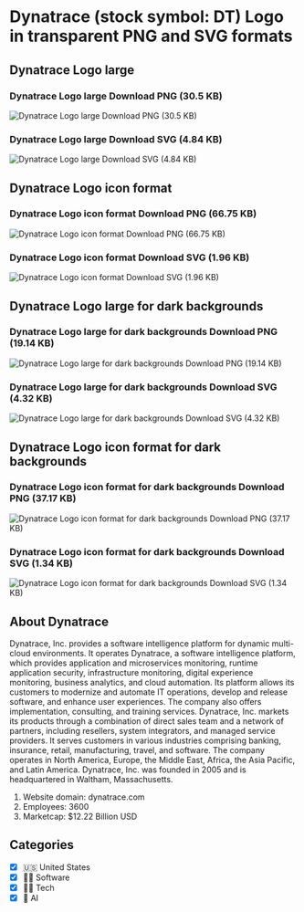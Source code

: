 # Dynatrace (stock symbol: DT) Logo in transparent PNG and SVG formats

## Dynatrace Logo large

### Dynatrace Logo large Download PNG (30.5 KB)

![Dynatrace Logo large Download PNG (30.5 KB)](/img/orig/DT_BIG-5ef42e20.png)

### Dynatrace Logo large Download SVG (4.84 KB)

![Dynatrace Logo large Download SVG (4.84 KB)](/img/orig/DT_BIG-5a0f3994.svg)

## Dynatrace Logo icon format

### Dynatrace Logo icon format Download PNG (66.75 KB)

![Dynatrace Logo icon format Download PNG (66.75 KB)](/img/orig/DT-89e31c0c.png)

### Dynatrace Logo icon format Download SVG (1.96 KB)

![Dynatrace Logo icon format Download SVG (1.96 KB)](/img/orig/DT-1480c5d6.svg)

## Dynatrace Logo large for dark backgrounds

### Dynatrace Logo large for dark backgrounds Download PNG (19.14 KB)

![Dynatrace Logo large for dark backgrounds Download PNG (19.14 KB)](/img/orig/DT_BIG.D-8fb8990a.png)

### Dynatrace Logo large for dark backgrounds Download SVG (4.32 KB)

![Dynatrace Logo large for dark backgrounds Download SVG (4.32 KB)](/img/orig/DT_BIG.D-b6d57c5a.svg)

## Dynatrace Logo icon format for dark backgrounds

### Dynatrace Logo icon format for dark backgrounds Download PNG (37.17 KB)

![Dynatrace Logo icon format for dark backgrounds Download PNG (37.17 KB)](/img/orig/DT.D-bb4383a6.png)

### Dynatrace Logo icon format for dark backgrounds Download SVG (1.34 KB)

![Dynatrace Logo icon format for dark backgrounds Download SVG (1.34 KB)](/img/orig/DT.D-12ad62f0.svg)

## About Dynatrace

Dynatrace, Inc. provides a software intelligence platform for dynamic multi-cloud environments. It operates Dynatrace, a software intelligence platform, which provides application and microservices monitoring, runtime application security, infrastructure monitoring, digital experience monitoring, business analytics, and cloud automation. Its platform allows its customers to modernize and automate IT operations, develop and release software, and enhance user experiences. The company also offers implementation, consulting, and training services. Dynatrace, Inc. markets its products through a combination of direct sales team and a network of partners, including resellers, system integrators, and managed service providers. It serves customers in various industries comprising banking, insurance, retail, manufacturing, travel, and software. The company operates in North America, Europe, the Middle East, Africa, the Asia Pacific, and Latin America. Dynatrace, Inc. was founded in 2005 and is headquartered in Waltham, Massachusetts.

1. Website domain: dynatrace.com
2. Employees: 3600
3. Marketcap: $12.22 Billion USD


## Categories
- [x] 🇺🇸 United States
- [x] 👨‍💻 Software
- [x] 👩‍💻 Tech
- [x] 🦾 AI
